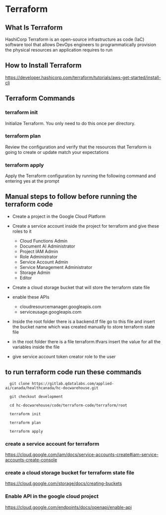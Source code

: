 
# Terraform 

## What Is Terraform
HashiCorp Terraform is an open-source infrastructure as code (IaC) software tool that allows DevOps engineers to programmatically provision the physical resources an application requires to run

## How to Install Terraform
https://developer.hashicorp.com/terraform/tutorials/aws-get-started/install-cli

## Terraform Commands
### terraform init
  Initialize Terraform. You only need to do this once per directory.
### terraform plan
Review the configuration and verify that the resources that Terraform is going to create or update match your expectations
### terraform apply
Apply the Terraform configuration by running the following command and entering yes at the prompt

## Manual steps to follow before running the terraform code

* Create a project in the Google Cloud Platform
* Create a service account inside the project for terraform and give these roles to it 
  * Cloud Functions Admin
  * Document AI      Administrator
  * Project IAM Admin
  * Role Administrator
  * Service Account Admin
  * Service Management Administrator
  * Storage Admin
  * Editor

* Create a cloud storage bucket that will store the terraform state file

* enable these  APIs
  * cloudresourcemanager.googleapis.com
  * serviceusage.googleapis.com

* Inside the root folder there is a backend.tf file go to this file and insert the bucket name which was created manually to store terraform state file

* in the root folder there is a file terraform.tfvars  insert the value for all the variables inside the file 

* give service account token creator role to the user 


## to run terraform code run these commands
```
  git clone https://gitlab.qdatalabs.com/applied-ai/canada/healthcanada/hc-docwarehouse.git
  ```
```
  git checkout development
```
``` 
  cd hc-docwarehouse/code/terraform-code/terraform/root
```
``` 
  terraform init
```
``` 
  terraform plan
```
```
  terraform apply

```

### create a service account for terraform 

  https://cloud.google.com/iam/docs/service-accounts-create#iam-service-accounts-create-console

### create a cloud storage bucket for terraform state file

  https://cloud.google.com/storage/docs/creating-buckets

### Enable API in the google cloud project

   https://cloud.google.com/endpoints/docs/openapi/enable-api